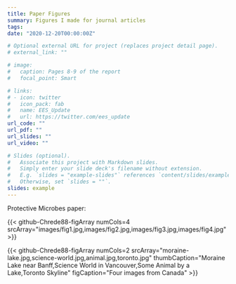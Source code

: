 ```yaml
---
title: Paper Figures
summary: Figures I made for journal articles
tags:
date: "2020-12-20T00:00:00Z"

# Optional external URL for project (replaces project detail page).
# external_link: ""

# image:
#   caption: Pages 8-9 of the report
#   focal_point: Smart

# links:
# - icon: twitter
#   icon_pack: fab
#   name: EES_Update
#   url: https://twitter.com/ees_update
url_code: ""
url_pdf: ""
url_slides: ""
url_video: ""

# Slides (optional).
#   Associate this project with Markdown slides.
#   Simply enter your slide deck's filename without extension.
#   E.g. `slides = "example-slides"` references `content/slides/example-slides.md`.
#   Otherwise, set `slides = ""`.
slides: example
---
```


Protective Microbes paper: 
<br>


{{< github-Chrede88-figArray numCols=4 srcArray="images/fig1.jpg,images/fig2.jpg,images/fig3.jpg,images/fig4.jpg" >}}

{{< github-Chrede88-figArray numCols=2 srcArray="moraine-lake.jpg,science-world.jpg,animal.jpg,toronto.jpg" thumbCaption="Moraine Lake near Banff,Science World in Vancouver,Some Animal by a Lake,Toronto Skyline" figCaption="Four images from Canada" >}}
